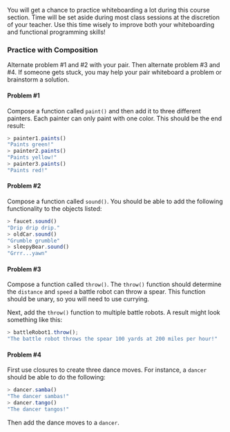 You will get a chance to practice whiteboarding a lot during this course section. Time will be set aside during most class sessions at the discretion of your teacher. Use this time wisely to improve both your whiteboarding and functional programming skills!

### Practice with Composition

Alternate problem #1 and #2 with your pair. Then alternate problem #3 and #4. If someone gets stuck, you may help your pair whiteboard a problem or brainstorm a solution.

#### Problem #1

Compose a function called `paint()` and then add it to three different painters. Each painter can only paint with one color. This should be the end result:

```js
> painter1.paints()
"Paints green!"
> painter2.paints()
"Paints yellow!"
> painter3.paints()
"Paints red!"
```

#### Problem #2

Compose a function called `sound()`. You should be able to add the following functionality to the objects listed:

```js
> faucet.sound()
"Drip drip drip."
> oldCar.sound()
"Grumble grumble"
> sleepyBear.sound()
"Grrr...yawn"
```

#### Problem #3

Compose a function called `throw()`. The `throw()` function should determine the `distance` and `speed` a battle robot can throw a spear. This function should be unary, so you will need to use currying.

Next, add the `throw()` function to multiple battle robots. A result might look something like this:

```js
> battleRobot1.throw();
"The battle robot throws the spear 100 yards at 200 miles per hour!"
```

#### Problem #4

First use closures to create three dance moves. For instance, a `dancer` should be able to do the following:

```js
> dancer.samba()
"The dancer sambas!"
> dancer.tango()
"The dancer tangos!"
```

Then add the dance moves to a `dancer`.